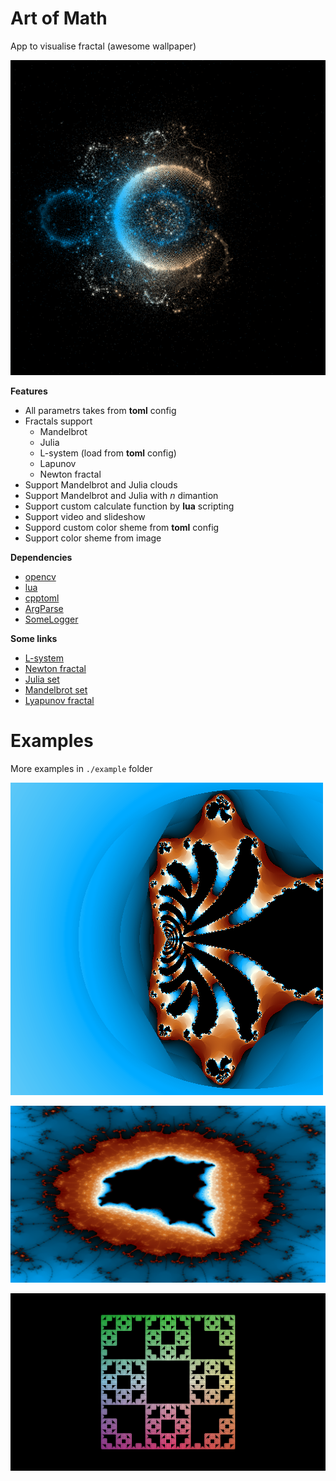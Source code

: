 # Art of Math
App to visualise fractal (awesome wallpaper)

![Beautiful example](https://github.com/J-CITY/ArtOfMathApp/blob/master/MathOfArt/examples/mc.png)

**Features**
* All parametrs takes from **toml** config
* Fractals support
    * Mandelbrot
    * Julia
    * L-system (load from **toml** config)
    * Lapunov
    * Newton fractal
* Support Mandelbrot and Julia clouds
* Support Mandelbrot and Julia with *n* dimantion
* Support custom calculate function by **lua** scripting
* Support video and slideshow
* Suppord custom color sheme from **toml** config
* Support color sheme from image

**Dependencies**
* [opencv](https://opencv.org/)
* [lua](https://github.com/lua/lua)
* [cpptoml](https://github.com/skystrife/cpptoml)
* [ArgParse](https://github.com/J-CITY/ArgParse)
* [SomeLogger](https://github.com/J-CITY/SomeLogger)

**Some links**
* [L-system](http://paulbourke.net/fractals/lsys/)
* [Newton fractal](https://en.wikipedia.org/wiki/Newton_fractal)
* [Julia set](https://en.wikipedia.org/wiki/Julia_set)
* [Mandelbrot set](https://en.wikipedia.org/wiki/Mandelbrot_set)
* [Lyapunov fractal](https://en.wikipedia.org/wiki/Lyapunov_fractal)

# Examples

More examples in ```./example``` folder

![1](https://github.com/J-CITY/ArtOfMathApp/blob/master/MathOfArt/examples/script.png)

![2](https://github.com/J-CITY/ArtOfMathApp/blob/master/MathOfArt/examples/m1.png)

![3](https://github.com/J-CITY/ArtOfMathApp/blob/master/MathOfArt/examples/c7.png)
